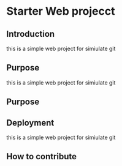 # Starter Web projecct


## Introduction
this is a simple web project for simiulate git 
## Purpose
this is a simple web project for simiulate git 
## Purpose
## Deployment
this is a simple web project for simiulate git 
## How to contribute
